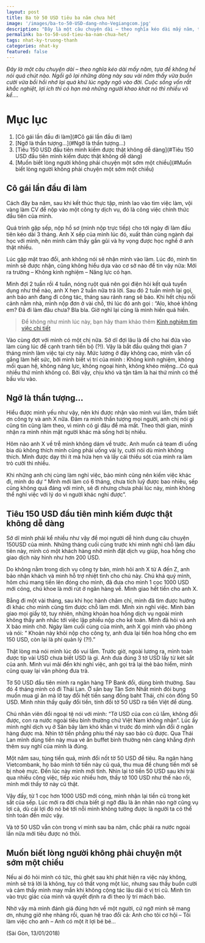 ```yaml
---
layout: post
title: Ba tờ 50 USD tiêu ba năm chưa hết  
image: '/images/ba-to-50-USD-dang-nho-Vegiangcom.jpg'
description: "Đây là một câu chuyện dài – theo nghĩa kéo dài mấy năm, tựa đề không hề nói quá chút nào. Ngồi gõ lại những dòng này sau vài năm thấy vừa buồn cười vừa bồi hồi nhớ lại quá khứ"
permalink: ba-to-50-usd-tieu-ba-nam-chua-het/
tags: nhat-ky-truong-thanh
categories: nhat-ky
featured: false
---
```

_Đây là một câu chuyện dài – theo nghĩa kéo dài mấy năm, tựa đề không hề nói quá chút nào. Ngồi gõ lại những dòng này sau vài năm thấy vừa buồn cười vừa bồi hồi nhớ lại quá khứ  lúc ngây ngô vào đời. Cuộc sống vốn rất khắc nghiệt, lợi ích thì có hạn mà những người khao khát nó thì nhiều vô kể…._

# Mục lục
1. [Cô gái lần đầu đi làm](#Cô gái lần đầu đi làm)
2. [Ngỡ là thần tượng…](#Ngỡ là thần tượng…)
3. [Tiêu 150 USD đầu tiên mình kiếm được thật không dễ dàng](#Tiêu 150 USD đầu tiên mình kiếm được thật không dễ dàng)
4. [Muốn biết lòng người không phải chuyện một sớm một chiều](#Muốn biết lòng người không phải chuyện một sớm một chiều)

## Cô gái lần đầu đi làm <a name="Cô gái lần đầu đi làm"></a>

Cách đây ba năm, sau khi kết thúc thực tập, mình lao vào tìm việc làm, vội vàng làm CV để nộp vào một công ty dịch vụ, đó là công việc chính thức đầu tiên của mình.

Quá trình gặp sếp, nộp hồ sơ (mình nộp trực tiếp) cho tới ngày đi làm đầu tiên kéo dài 3 tháng. Anh X sếp của mình lúc đó, xuất thân cùng ngành đại học với mình, nên mình cảm thấy gần gũi và hy vọng được học nghề ở anh thật nhiều. 

Lúc gặp mặt trao đổi, anh không nói sẽ nhận mình vào làm. Lúc đó, mình tin mình sẽ được nhận, cũng không hiểu dựa vào cơ sở nào để tin vậy nữa: Mới ra trường – Không kinh nghiệm – Năng lực có hạn.

Mình đợi 2 tuần rồi 4 tuần, nóng ruột quá nên gọi điện hỏi kết quả tuyển dụng như thế nào, anh X hẹn 2 tuần nữa trả lời. Sau đó 2 tuần mình lại gọi, anh báo anh đang đi công tác, tháng sau rảnh rang sẽ báo. Khi hết chịu nổi cảnh nằm nhà, mình nộp đơn ở vài chỗ, thì lúc đó anh gọi : “Alo, khoẻ không em? Đã đi làm đâu chưa? Bla bla. Giờ nghĩ lại cũng là mình hiền quá hiền.

> Để không như mình lúc này, bạn hãy tham khảo thêm [Kinh nghiệm tìm việc chi tiết]( https://vegiang.com/kinh-nghiem-tim-viec-lam-xin-viec-khong-ma-la-tim-viec/) 

Vào cùng đợt với mình có một chị nữa. Sở dĩ đợi lâu là để cho hai đứa vào làm cùng lúc để cạnh tranh tiến bộ (?!). Vậy là bắt đầu quãng thời gian 7 tháng mình làm việc tại cty này. Mức lương ở đây không cao, mình vẫn cố gắng làm hết sức, bởi mình biết vị trí của mình : Không kinh nghiệm, không mối quan hệ, không năng lực, không ngoại hình, không khéo miệng…Có quá nhiều thứ mình không có. Bởi vậy, chịu khó và tận tâm là hai thứ mình có thể bấu víu vào.

## Ngỡ là thần tượng… <a name="Ngỡ là thần tượng…"></a>

Hiểu được mình yếu như vậy, nên khi được nhận vào mình vui lắm, thầm biết ơn công ty và anh X nữa. Đâm ra mình thần tượng mọi người, anh chị nói gì cũng tin cũng làm theo, vì mình có gì đâu để mà mất. Theo thời gian, mình nhận ra mình nhìn mặt người khác mà sống hơi bị nhiều. 

Hôm nào anh X về trễ mình không dám về trước. Anh muốn cả team đi uống bia dù không thích mình cũng phải uống vài ly, cười nói dù mình không thích. Mình được dạy thì ít mà hứa hẹn và lấy cái thiếu sót của mình ra làm trò cười thì nhiều.

Khi những anh chị cùng làm nghỉ việc, bảo mình cũng nên kiếm việc khác đi, mình do dự “ Mình mới làm có 6 tháng, chưa tích luỹ được bao nhiêu, sếp cũng không quá đáng với mình, sẽ đi nhưng chưa phải lúc này, mình không thể nghỉ việc với lý do vì người khác nghỉ được”.

## Tiêu 150 USD đầu tiên mình kiếm được thật không dễ dàng <a name="Tiêu 150 USD đầu tiên mình kiếm được thật không dễ dàng"></a>

Sở dĩ mình phải kể nhiều như vậy để mọi người dễ hình dung câu chuyện 150USD của mình. Những tháng cuối cùng trước khi mình nghỉ chỗ làm đầu tiên này, mình có một khách hàng nhờ mình đặt dịch vụ giúp, hoa hồng cho giao dịch này hình như hơn 200 USD.

Do không nằm trong dịch vụ công ty bán, mình hỏi anh X từ A đến Z, anh bảo nhận khách và mình hỗ trợ nhiệt tình cho chú này. Chú khá quý mình, hôm chú mang tiền lên đóng cho mình, đã đưa cho mình 1 cọc 1000 USD mới cóng, chú khoe là mới rút ở ngân hàng về. Mình giao hết tiền cho anh X. 

Bẵng đi một vài tháng, sau khi học hành chăm chỉ, mình đã tìm được hướng đi khác cho mình cũng tìm được chỗ làm mới. Mình xin nghỉ việc. Mình bàn giao mọi giấy tờ, tuy nhiên, những khoản hoa hồng dịch vụ ngoài mình không thấy anh nhắc tới việc lập phiếu nộp cho kế toán. Mình đã hỏi và anh X bảo mình chờ. Ngày làm cuối cùng của mình, anh X gọi mình vào phòng và nói: “ Khoản này khỏi nộp cho công ty, anh đưa lại tiền hoa hồng cho em 150 USD, còn lại là phí quản lý (?!).” 

Thật lòng mà nói mình lúc đó vui lắm. Trước giờ, ngoài lương ra, mình toàn được tip vài USD chưa biết USD là gì. Anh đưa đúng 3 tờ USD lấy từ két sắt của anh. Mình vui mãi đến khi nghỉ việc, anh gọi trả lại thẻ bảo hiểm, mình cũng quay lại văn phòng đưa trả.

Tờ 50 USD đầu tiên mình ra ngân hàng TP Bank đổi, dùng bình thường. Sau đó 4 tháng mình có đi Thái Lan. Ở sân bay Tân Sơn Nhất mình đói bụng muốn mua gì ăn mà lỡ tay đổi hết tiền sang đồng baht Thái, chỉ còn đồng 50 USD. Mình nhìn thấy quầy đổi tiền, tính đổi tờ 50 USD ra tiền Việt để dùng. 

Chú nhân viên đổi ngoại tệ nói với mình: “Tờ USD của con cũ lắm, không đổi được, con ra nước ngoài tiêu bình thường chứ Việt Nam không nhận”. Lúc ấy mình nghĩ dịch vụ ở Sân bây làm khó khăn vì trước đó mình vẫn đổi ở ngân hàng được mà. Nhìn tờ tiền phẳng phiu thế này sao bảo cũ được. Qua Thái Lan mình dùng tiền này mua vé ăn buffet bình thường nên càng khẳng định thêm suy nghĩ của mình là đúng.

Một năm sau, túng tiền quá, mình đổi nốt tờ 50 USD để tiêu. Ra ngân hàng Vietcombank, họ bảo mình tờ tiền này cũ quá, thu mua để chung tiền mới sẽ bị nhoè mực. Đến lúc này mình mới tỉnh. Nhìn lại tờ tiền 50 USD sau khi trải qua nhiều công việc, tiếp xúc nhiều hơn, thấy tờ 100 USD như thế nào rồi, mình mới thấy tờ này cũ thật. 

Vậy đấy, từ 1 cọc hơn 1000 USD mới cóng, mình nhận lại tiền cũ trong két sắt của sếp. Lúc mới ra đời chưa biết gì ngỡ đâu là ân nhân nào ngờ cũng vụ lợi cả, dù cái lợi đó nó bé tới nỗi mình không tưởng được là người ta có thể tính toán đến mức vậy.

Và tờ 50 USD vẫn còn trong ví mình sau ba năm, chắc phải ra nước ngoài lần nữa mới tiêu được nó thôi.

## Muốn biết lòng người không phải chuyện một sớm một chiều <a name="Muốn biết lòng người không phải chuyện một sớm một chiều"></a>

Nếu ai đó hỏi mình có tức, thù ghét sau khi phát hiện ra việc này không, mình sẽ trả lời là không, tuy có thất vọng một lúc, nhưng sau thấy buồn cười và cảm thấy mình may mắn khi không cộng tác lâu dài ở vị trí cũ. Mình tin vào trực giác của mình và quyết định ra đi theo lý trí mách bảo. 

Nhờ vậy mà mình đánh giá đúng hơn về một người, cứ ngỡ mình sẽ mang ơn, nhưng giờ nhẹ nhàng rồi, quan hệ trao đổi cả: Anh cho tôi cơ hội – Tôi làm việc cho anh – Anh có một ít lợi bé bé…

(Sài Gòn, 13/01/2018)
